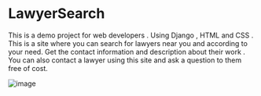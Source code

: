 # LawyerSearch
This is a demo project for web developers . Using Django , HTML and CSS . 
This is a site where you can search for lawyers near you and according to your need. 
Get the contact information and description about their work . 
You can also contact a lawyer using this site and ask a question to them free of cost. 

![image](https://user-images.githubusercontent.com/85939142/175329767-72d5a3bf-917e-41df-8e63-69aee9882ed1.png)
